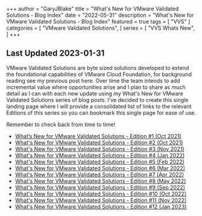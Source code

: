 +++
author = "GaryJBlake"
title = "What's New for VMware Validated Solutions - Blog Index"
date = "2022-05-31"
description = "What's New for VMware Validated Solutions - Blog Index"
featured = true
tags = [
    "VVS"
]
categories = [
    "VMware Validated Solutions",
]
series = [
    "VVS Whats New",
]
+++

## Last Updated 2023-01-31

VMware Validated Solutions are byte sized solutions developed to extend the foundational capabilities of VMware Cloud Foundation, for background reading see my previous post here. Over time the team intends to add incremental value where opportunities arise and I plan to share as much detail as I can with each new update using my What's New for VMware Validated Solutions series of blog posts. I've decided to create this single landing page where I will provide a consolidated list of links to the relevant Editions of this series so you can bookmark this single page for ease of use.

Remember to check back from time to time!

- [What’s New for VMware Validated Solutions - Edition #1 (Oct 2021)](/post/vvs-whats-new/edition-01)
- [What's New for VMware Validated Solutions - Edition #2 (Oct 2021)](/post/vvs-whats-new/edition-02)
- [What's New for VMware Validated Solutions - Edition #3 (Nov 2021)](/post/vvs-whats-new/edition-03)
- [What's New for VMware Validated Solutions - Edition #4 (Jan 2022)](/post/vvs-whats-new/edition-04)
- [What's New for VMware Validated Solutions - Edition #5 (Feb 2022)](/post/vvs-whats-new/edition-05)
- [What's New for VMware Validated Solutions - Edition #6 (Mar 2022)](/post/vvs-whats-new/edition-06)
- [What's New for VMware Validated Solutions - Edition #7 (Apr 2022)](/post/vvs-whats-new/edition-07)
- [What's New for VMware Validated Solutions - Edition #8 (May 2022)](/post/vvs-whats-new/edition-08)
- [What's New for VMware Validated Solutions - Edition #9 (Sep 2022)](/post/vvs-whats-new/edition-09)
- [What's New for VMware Validated Solutions - Edition #10 (Oct 2022)](/post/vvs-whats-new/edition-10)
- [What's New for VMware Validated Solutions - Edition #11 (Nov 2022)](/post/vvs-whats-new/edition-11)
- [What's New for VMware Validated Solutions - Edition #12 (Jan 2023)](/post/vvs-whats-new/edition-12)